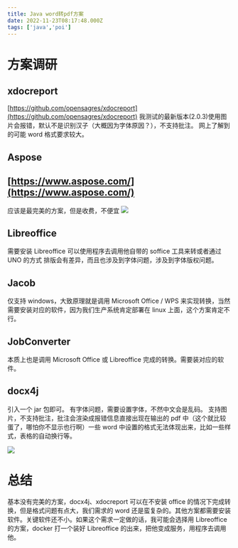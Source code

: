 ```yaml
---
title: Java word转pdf方案
date: 2022-11-23T08:17:48.000Z
tags: ['java','poi']
---
```

  
# 方案调研

## xdocreport

[https://github.com/opensagres/xdocreport](https://github.com/opensagres/xdocreport)
我测试的最新版本(2.0.3 )使用图片会报错，默认不是识别汉子（大概因为字体原因？），不支持批注。
网上了解到的可能 word 格式要求较大。

## Aspose

## [https://www.aspose.com/](https://www.aspose.com/)

应该是最完美的方案，但是收费，不便宜
![](images/1669194121506-cf95425d-ebfc-463e-b6b6-09b50c900d2f.png)

## Libreoffice

需要安装 Libreoffice
可以使用程序去调用他自带的 soffice 工具来转或者通过 UNO 的方式
排版会有差异，而且也涉及到字体问题，涉及到字体版权问题。

## Jacob

仅支持 windows，大致原理就是调用 Microsoft Office / WPS 来实现转换，当然需要安装对应的软件，因为我们生产系统肯定部署在 linux 上面，这个方案肯定不行。

## JobConverter

本质上也是调用 Microsoft Office 或 Libreoffice 完成的转换。需要装对应的软件。

## docx4j 

引入一个 jar 包即可。
有字体问题，需要设置字体，不然中文会是乱码。
支持图片，不支持批注，批注会渲染成报错信息直接出现在输出的 pdf 中（这个就比较蛋了，哪怕你不显示也行啊）一些 word 中设置的格式无法体现出来，比如一些样式，表格的自动换行等。

![](images/1669196381100-0676c37a-98f7-4cb0-b4af-5ce496ee2a6a.png)

# 总结

基本没有完美的方案，docx4j、xdocreport 可以在不安装 office 的情况下完成转换，但是格式问题有点大，我们需求的 word 还是蛮复杂的。其他方案都需要安装软件。关键软件还不小。如果这个需求一定做的话，我可能会选择用 Libreoffice 的方案，docker 打一个装好 Libreoffice 的出来，把他变成服务，用程序去调用他。